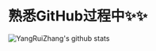 # 熟悉GitHub过程中✨✨

![YangRuiZhang's github stats](https://github-readme-stats.vercel.app/api?username=YangRuiZhang&count_private=true&show_ico)
